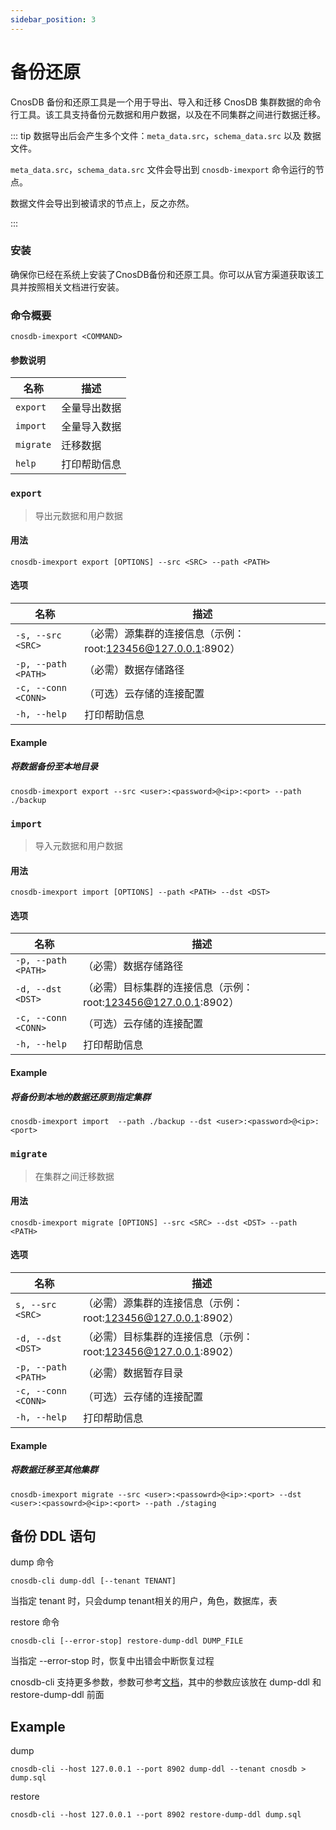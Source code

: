 ```yaml
---
sidebar_position: 3
---
```


# 备份还原

CnosDB 备份和还原工具是一个用于导出、导入和迁移 CnosDB 集群数据的命令行工具。该工具支持备份元数据和用户数据，以及在不同集群之间进行数据迁移。

::: tip
数据导出后会产生多个文件：`meta_data.src`，`schema_data.src` 以及 数据文件。

`meta_data.src`，`schema_data.src` 文件会导出到 `cnosdb-imexport` 命令运行的节点。

数据文件会导出到被请求的节点上，反之亦然。

:::

### 安装

确保你已经在系统上安装了CnosDB备份和还原工具。你可以从官方渠道获取该工具并按照相关文档进行安装。

### 命令概要

`cnosdb-imexport <COMMAND>`

#### 参数说明

| 名称        | 描述     |
| --------- | ------ |
| `export`  | 全量导出数据 |
| `import`  | 全量导入数据 |
| `migrate` | 迁移数据   |
| `help`    | 打印帮助信息 |

### `export`

> 导出元数据和用户数据

#### 用法

```shell
cnosdb-imexport export [OPTIONS] --src <SRC> --path <PATH>
```

#### 选项

| 名称                  | 描述                                                                                                                                       |
| ------------------- | ---------------------------------------------------------------------------------------------------------------------------------------- |
| `-s, --src <SRC>`   | （必需）源集群的连接信息（示例：root:123456@127.0.0.1:8902） |
| `-p, --path <PATH>` | （必需）数据存储路径                                                                                                                               |
| `-c, --conn <CONN>` | （可选）云存储的连接配置                                                                                                                             |
| `-h, --help`        | 打印帮助信息                                                                                                                                   |

#### Example

##### 将数据备份至本地目录

```shell
cnosdb-imexport export --src <user>:<password>@<ip>:<port> --path ./backup
```

### `import`

> 导入元数据和用户数据

#### 用法

```shell
cnosdb-imexport import [OPTIONS] --path <PATH> --dst <DST>
```

#### 选项

| 名称                  | 描述                                                                                                                                        |
| ------------------- | ----------------------------------------------------------------------------------------------------------------------------------------- |
| `-p, --path <PATH>` | （必需）数据存储路径                                                                                                                                |
| `-d, --dst <DST>`   | （必需）目标集群的连接信息（示例：root:123456@127.0.0.1:8902） |
| `-c, --conn <CONN>` | （可选）云存储的连接配置                                                                                                                              |
| `-h, --help`        | 打印帮助信息                                                                                                                                    |

#### Example

##### 将备份到本地的数据还原到指定集群

```shell
cnosdb-imexport import  --path ./backup --dst <user>:<password>@<ip>:<port>
```

#####

### `migrate`

> 在集群之间迁移数据

#### 用法

```shell
cnosdb-imexport migrate [OPTIONS] --src <SRC> --dst <DST> --path <PATH>
```

#### 选项

| 名称                  | 描述                                                                                                                                        |
| ------------------- | ----------------------------------------------------------------------------------------------------------------------------------------- |
| `s, --src <SRC>`    | （必需）源集群的连接信息（示例：root:123456@127.0.0.1:8902）  |
| `-d, --dst <DST>`   | （必需）目标集群的连接信息（示例：root:123456@127.0.0.1:8902） |
| `-p, --path <PATH>` | （必需）数据暂存目录                                                                                                                                |
| `-c, --conn <CONN>` | （可选）云存储的连接配置                                                                                                                              |
| `-h, --help`        | 打印帮助信息                                                                                                                                    |

#### Example

##### 将数据迁移至其他集群

```shell
cnosdb-imexport migrate --src <user>:<passowrd>@<ip>:<port> --dst <user>:<passowrd>@<ip>:<port> --path ./staging
```

## 备份 DDL 语句

dump 命令

```shell
cnosdb-cli dump-ddl [--tenant TENANT]
```

当指定 tenant 时，只会dump tenant相关的用户，角色，数据库，表

restore 命令

```shell
cnosdb-cli [--error-stop] restore-dump-ddl DUMP_FILE
```

当指定 --error-stop 时，恢复中出错会中断恢复过程

cnosdb-cli 支持更多参数，参数可参考[文档](../reference/tools.md#客户端命令行程序)，其中的参数应该放在 dump-ddl 和
restore-dump-ddl 前面

## Example

dump

```shell
cnosdb-cli --host 127.0.0.1 --port 8902 dump-ddl --tenant cnosdb > dump.sql
```

restore

```shell
cnosdb-cli --host 127.0.0.1 --port 8902 restore-dump-ddl dump.sql
```
